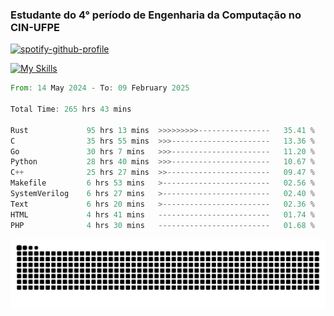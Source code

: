 
### Estudante do 4° período de Engenharia da Computação no CIN-UFPE

[![spotify-github-profile](https://spotify-github-profile.kittinanx.com/api/view?uid=21nggge2ld354asa4l3xoze2q&cover_image=true&theme=novatorem&show_offline=false&background_color=000000&interchange=true&bar_color=53b14f&bar_color_cover=true)](https://github.com/kittinan/spotify-github-profile)


[![My Skills](https://skillicons.dev/icons?i=c,cpp,rust,py,java,neovim&theme=dark)](https://skillicons.dev)

<!--START_SECTION:waka-->

```rust
From: 14 May 2024 - To: 09 February 2025

Total Time: 265 hrs 43 mins

Rust             95 hrs 13 mins  >>>>>>>>>----------------   35.41 %
C                35 hrs 55 mins  >>>----------------------   13.36 %
Go               30 hrs 7 mins   >>>----------------------   11.20 %
Python           28 hrs 40 mins  >>>----------------------   10.67 %
C++              25 hrs 27 mins  >>-----------------------   09.47 %
Makefile         6 hrs 53 mins   >------------------------   02.56 %
SystemVerilog    6 hrs 27 mins   >------------------------   02.40 %
Text             6 hrs 20 mins   >------------------------   02.36 %
HTML             4 hrs 41 mins   -------------------------   01.74 %
PHP              4 hrs 30 mins   -------------------------   01.68 %
```

<!--END_SECTION:waka-->

<picture>
  <source media="(prefers-color-scheme: dark)" srcset="https://github.com/Zed201/Zed201/blob/output/github-contribution-grid-snake-dark.svg" />
  <img alt="github-snake" src="https://github.com/Zed201/Zed201/blob/output/github-contribution-grid-snake-dark.svg" />
</picture>
